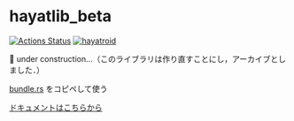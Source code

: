 # hayatlib_beta
[![Actions Status](https://github.com/hayatroid/hayatlib_beta/workflows/verify/badge.svg)](https://github.com/hayatroid/hayatlib/actions)
[![hayatroid](https://img.shields.io/endpoint?url=https%3A%2F%2Fatcoder-badges.now.sh%2Fapi%2Fatcoder%2Fjson%2Fhayatroid)](https://atcoder.jp/users/hayatroid)

🚧 under construction...（このライブラリは作り直すことにし，アーカイブとしました．）

[bundle.rs](https://github.com/hayatroid/hayatlib_beta/blob/main/bundle.rs) をコピペして使う

[ドキュメントはこちらから](https://hayatroid.github.io/hayatlib_beta/hayatlib/)
